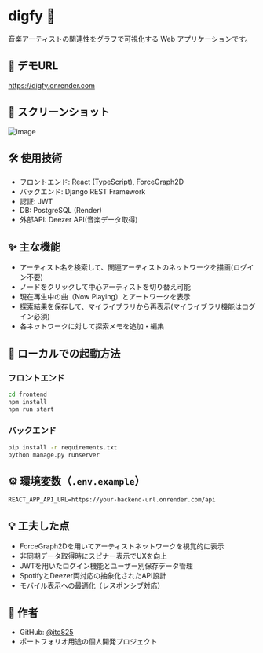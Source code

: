 # digfy 🎵

音楽アーティストの関連性をグラフで可視化する Web アプリケーションです。

## 🔗 デモURL

https://digfy.onrender.com

## 📸 スクリーンショット

![image](https://github.com/user-attachments/assets/73e81130-1234-4dd8-ac3d-3d70d1cb5633)


## 🛠️ 使用技術

* フロントエンド: React (TypeScript), ForceGraph2D
* バックエンド: Django REST Framework
* 認証: JWT
* DB: PostgreSQL (Render)
* 外部API: Deezer API(音楽データ取得)

## ✨ 主な機能

* アーティスト名を検索して、関連アーティストのネットワークを描画(ログイン不要)
* ノードをクリックして中心アーティストを切り替え可能
* 現在再生中の曲（Now Playing）とアートワークを表示
* 探索結果を保存して、マイライブラリから再表示(マイライブラリ機能はログイン必須)
* 各ネットワークに対して探索メモを追加・編集

## 🚀 ローカルでの起動方法

### フロントエンド

```bash
cd frontend
npm install
npm run start
```

### バックエンド

```bash
pip install -r requirements.txt
python manage.py runserver
```

## ⚙️ 環境変数（`.env.example`）

```env
REACT_APP_API_URL=https://your-backend-url.onrender.com/api
```

## 💡 工夫した点

* ForceGraph2Dを用いてアーティストネットワークを視覚的に表示
* 非同期データ取得時にスピナー表示でUXを向上
* JWTを用いたログイン機能とユーザー別保存データ管理
* SpotifyとDeezer両対応の抽象化されたAPI設計
* モバイル表示への最適化（レスポンシブ対応）

## 💬 作者

* GitHub: [@ito825](https://github.com/ito825)
* ポートフォリオ用途の個人開発プロジェクト
